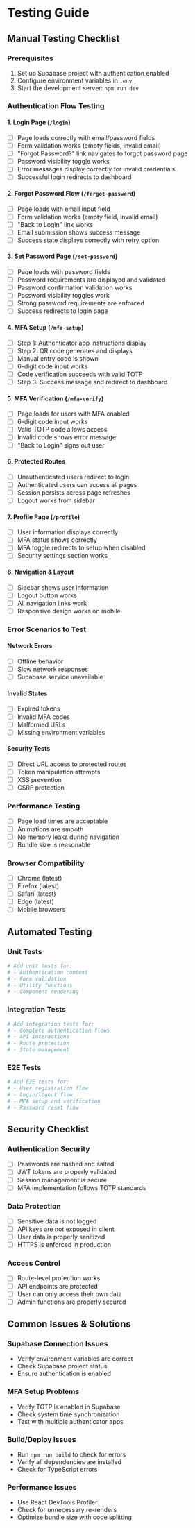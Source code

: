 # Testing Guide

## Manual Testing Checklist

### Prerequisites
1. Set up Supabase project with authentication enabled
2. Configure environment variables in `.env`
3. Start the development server: `npm run dev`

### Authentication Flow Testing

#### 1. Login Page (`/login`)
- [ ] Page loads correctly with email/password fields
- [ ] Form validation works (empty fields, invalid email)
- [ ] "Forgot Password?" link navigates to forgot password page
- [ ] Password visibility toggle works
- [ ] Error messages display correctly for invalid credentials
- [ ] Successful login redirects to dashboard

#### 2. Forgot Password Flow (`/forgot-password`)
- [ ] Page loads with email input field
- [ ] Form validation works (empty field, invalid email)
- [ ] "Back to Login" link works
- [ ] Email submission shows success message
- [ ] Success state displays correctly with retry option

#### 3. Set Password Page (`/set-password`)
- [ ] Page loads with password fields
- [ ] Password requirements are displayed and validated
- [ ] Password confirmation validation works
- [ ] Password visibility toggles work
- [ ] Strong password requirements are enforced
- [ ] Success redirects to login page

#### 4. MFA Setup (`/mfa-setup`)
- [ ] Step 1: Authenticator app instructions display
- [ ] Step 2: QR code generates and displays
- [ ] Manual entry code is shown
- [ ] 6-digit code input works
- [ ] Code verification succeeds with valid TOTP
- [ ] Step 3: Success message and redirect to dashboard

#### 5. MFA Verification (`/mfa-verify`)
- [ ] Page loads for users with MFA enabled
- [ ] 6-digit code input works
- [ ] Valid TOTP code allows access
- [ ] Invalid code shows error message
- [ ] "Back to Login" signs out user

#### 6. Protected Routes
- [ ] Unauthenticated users redirect to login
- [ ] Authenticated users can access all pages
- [ ] Session persists across page refreshes
- [ ] Logout works from sidebar

#### 7. Profile Page (`/profile`)
- [ ] User information displays correctly
- [ ] MFA status shows correctly
- [ ] MFA toggle redirects to setup when disabled
- [ ] Security settings section works

#### 8. Navigation & Layout
- [ ] Sidebar shows user information
- [ ] Logout button works
- [ ] All navigation links work
- [ ] Responsive design works on mobile

### Error Scenarios to Test

#### Network Errors
- [ ] Offline behavior
- [ ] Slow network responses
- [ ] Supabase service unavailable

#### Invalid States
- [ ] Expired tokens
- [ ] Invalid MFA codes
- [ ] Malformed URLs
- [ ] Missing environment variables

#### Security Tests
- [ ] Direct URL access to protected routes
- [ ] Token manipulation attempts
- [ ] XSS prevention
- [ ] CSRF protection

### Performance Testing
- [ ] Page load times are acceptable
- [ ] Animations are smooth
- [ ] No memory leaks during navigation
- [ ] Bundle size is reasonable

### Browser Compatibility
- [ ] Chrome (latest)
- [ ] Firefox (latest)
- [ ] Safari (latest)
- [ ] Edge (latest)
- [ ] Mobile browsers

## Automated Testing

### Unit Tests
```bash
# Add unit tests for:
# - Authentication context
# - Form validation
# - Utility functions
# - Component rendering
```

### Integration Tests
```bash
# Add integration tests for:
# - Complete authentication flows
# - API interactions
# - Route protection
# - State management
```

### E2E Tests
```bash
# Add E2E tests for:
# - User registration flow
# - Login/logout flow
# - MFA setup and verification
# - Password reset flow
```

## Security Checklist

### Authentication Security
- [ ] Passwords are hashed and salted
- [ ] JWT tokens are properly validated
- [ ] Session management is secure
- [ ] MFA implementation follows TOTP standards

### Data Protection
- [ ] Sensitive data is not logged
- [ ] API keys are not exposed in client
- [ ] User data is properly sanitized
- [ ] HTTPS is enforced in production

### Access Control
- [ ] Route-level protection works
- [ ] API endpoints are protected
- [ ] User can only access their own data
- [ ] Admin functions are properly secured

## Common Issues & Solutions

### Supabase Connection Issues
- Verify environment variables are correct
- Check Supabase project status
- Ensure authentication is enabled

### MFA Setup Problems
- Verify TOTP is enabled in Supabase
- Check system time synchronization
- Test with multiple authenticator apps

### Build/Deploy Issues
- Run `npm run build` to check for errors
- Verify all dependencies are installed
- Check for TypeScript errors

### Performance Issues
- Use React DevTools Profiler
- Check for unnecessary re-renders
- Optimize bundle size with code splitting
